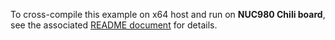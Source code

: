 To cross-compile this example on x64 host and run on **NUC980 Chili board**,
see the associated [README document](../../../../../docs/guides/nuvoton_chili_linux_examples.md) for details.

